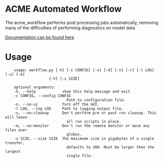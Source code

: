 # ACME Automated Workflow

The acme_workflow performs post processing jobs automatically, removing many of the difficulties of performing 
diagnostics on model data. 

[Documentation can be found here](https://acme-climate.github.io/acme_processflow/docs/html/index.html)


# Usage<a name="usage"></a>

        usage: workflow.py [-h] [-c CONFIG] [-v] [-d] [-n] [-r] [-l LOG] [-u] [-m]
                        [-V] [-s SIZE]

        optional arguments:
        -h, --help            show this help message and exit
        -c CONFIG, --config CONFIG
                                Path to configuration file.
        -n, --no-ui           Turn off the GUI.
        -l LOG, --log LOG     Path to logging output file.
        -u, --no-cleanup      Don't perform pre or post run cleanup. This will leave
                                all run scripts in place.
        -m, --no-monitor      Don't run the remote monitor or move any files over
                                globus.
        -s SIZE, --size SIZE  The maximume size in gigabytes of a single transfer,
                                defaults to 100. Must be larger then the largest
                                single file.

